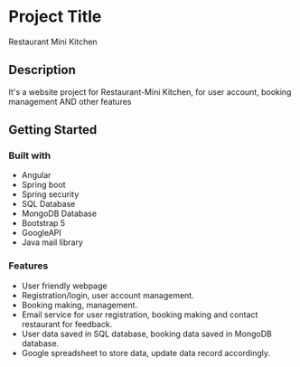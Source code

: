 # Project Title

Restaurant Mini Kitchen

## Description

It's a website project for Restaurant-Mini Kitchen, for user account, booking management AND other features

## Getting Started

### Built with

* Angular
* Spring boot
* Spring security
* SQL Database
* MongoDB Database
* Bootstrap 5
* GoogleAPI
* Java mail library

### Features

* User friendly webpage
* Registration/login, user account management.
* Booking making, management.
* Email service for user registration, booking making and contact restaurant for feedback.
* User data saved in SQL database, booking data saved in MongoDB database.
* Google spreadsheet to store data, update data record accordingly.


